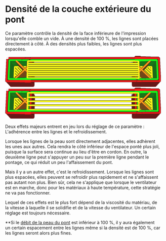 Densité de la couche extérieure du pont
====
Ce paramètre contrôle la densité de la face inférieure de l'impression lorsqu'elle comble un vide. À une densité de 100 %, les lignes sont placées directement à côté. À des densités plus faibles, les lignes sont plus espacées.

![À une densité de 100 %, les lignes sont placées directement les unes à côté des autres](../../../articles/images/bridge_skin_density_100.png)
![A une densité de 50%, il y a un certain espacement entre les lignes](../../../articles/images/bridge_skin_density_50.png)

Deux effets majeurs entrent en jeu lors du réglage de ce paramètre : L'adhérence entre les lignes et le refroidissement.

Lorsque les lignes de la peau sont directement adjacentes, elles adhèrent les unes aux autres. Cela rendra le côté inférieur de l'espace ponté plus joli, puisque la surface sera continue au lieu d'être en cordon. En outre, la deuxième ligne peut s'appuyer un peu sur la première ligne pendant le pontage, ce qui réduit un peu l'affaissement du pont.

Mais il y a un autre effet, c'est le refroidissement. Lorsque les lignes sont plus espacées, elles peuvent se refroidir plus rapidement et ne s'affaissent pas autant non plus. Bien sûr, cela ne s'applique que lorsque le ventilateur est en marche, donc pour les matériaux à haute température, cette stratégie ne va pas fonctionner.

Lequel de ces effets est le plus fort dépend de la viscosité du matériau, de la vitesse à laquelle il se solidifie et de la vitesse du ventilateur. Un certain réglage est toujours nécessaire.

**Si le [débit de la peau du pont](bridge_skin_material_flow.md) est inférieur à 100 %, il y aura également un certain espacement entre les lignes même si la densité est de 100 %, car les lignes seront alors plus fines.
